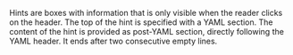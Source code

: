 Hints are boxes with information that is only visible when the reader clicks on the header.
The top of the hint is specified with a YAML section. 
The content of the hint is provided as post-YAML section, directly following the YAML header.
It ends after two consecutive empty lines.